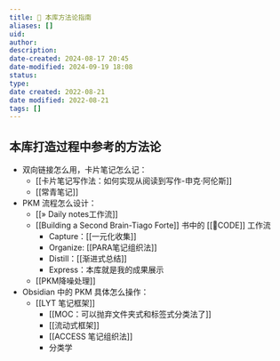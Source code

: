 ```yaml
---
title: 🍫 本库方法论指南
aliases: []
uid: 
author: 
description: 
date-created: 2024-08-17 20:45
date-modified: 2024-09-19 18:08
status: 
type: 
date created: 2022-08-21
date modified: 2022-08-21
tags: []
---
```


## 本库打造过程中参考的方法论

- 双向链接怎么用，卡片笔记怎么记：
	- [[卡片笔记写作法：如何实现从阅读到写作-申克·阿伦斯]]
	- [[常青笔记]]
- PKM 流程怎么设计：
	- [[» Daily notes工作流]]
	- [[Building a Second Brain-Tiago Forte]] 书中的 [[🔡CODE]] 工作流
		- Capture：[[一元化收集]]
		- Organize: [[PARA笔记组织法]]
		- Distill：[[渐进式总结]]
		- Express：本库就是我的成果展示
	- [[PKM降噪处理]]
- Obsidian 中的 PKM 具体怎么操作：
	- [[LYT 笔记框架]]
		- [[MOC：可以抛弃文件夹式和标签式分类法了]]
		- [[流动式框架]]
		- [[ACCESS 笔记组织法]]
		- 分类学
